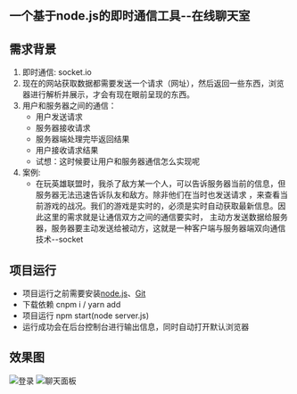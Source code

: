## 一个基于node.js的即时通信工具--在线聊天室

## 需求背景
1. 即时通信: socket.io
2. 现在的网站获取数据都需要发送一个请求（网址），然后返回一些东西，浏览器进行解析并展示，才会有现在眼前呈现的东西。
3. 用户和服务器之间的通信：
   * 用户发送请求
   * 服务器接收请求
   * 服务器端处理完毕返回结果
   * 用户接收请求结果
   * 试想：这时候要让用户和服务器通信怎么实现呢
4. 案例:
   * 在玩英雄联盟时，我杀了敌方某一个人，可以告诉服务器当前的信息，但服务器无法迅速告诉队友和敌方。除非他们在当时也发送请求
   ，来查看当前游戏的战况。我们的游戏是实时的，必须是实时自动获取最新信息。因此这里的需求就是让通信双方之间的通信要实时，
   主动方发送数据给服务器，服务器要主动发送给被动方，这就是一种客户端与服务器端双向通信技术--socket

## 项目运行
* 项目运行之前需要安装[node.js](https://nodejs.org/en/)、[Git](https://git-scm.com/)
* 下载依赖 cnpm i / yarn add 
* 项目运行 npm start(node server.js)
* 运行成功会在后台控制台进行输出信息，同时自动打开默认浏览器
## 效果图
![登录](https://i.niupic.com/images/2019/02/28/5Ps9.jpg)
![聊天面板](https://i.niupic.com/images/2019/02/28/5Ps4.jpg) 
